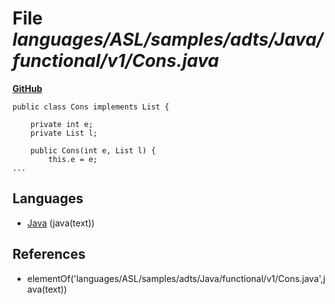 # File _languages/ASL/samples/adts/Java/functional/v1/Cons.java_
**[GitHub](https://github.com/softlang/yas/blob/master/languages/ASL/samples/adts/Java/functional/v1/Cons.java)**
```
public class Cons implements List {

	private int e;
	private List l;
	
	public Cons(int e, List l) {
		this.e = e;
...
```

## Languages
* [Java](../languages/Java.md) (java(text))

## References
* elementOf('languages/ASL/samples/adts/Java/functional/v1/Cons.java',java(text))
